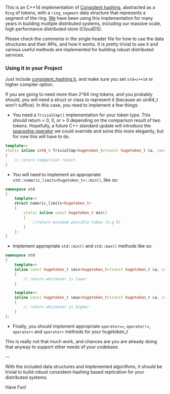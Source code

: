 This is an C++14 implementation of [Consistent hashing](https://en.wikipedia.org/wiki/Consistent_hashing), abstracted as a `Ring` of tokens, with a `ring_segment` data structure that represents a segment of the ring. [We](http://phaistosnetworks.gr/) have been using this implementation for many years in building multiple distributed systems, including our massive scale, high performance distributed store (CloudDS). 

Please check the comments in the single header file for how to use the data structures and their APIs, and how it works. 
It is pretty trivial to use it and various useful methods are implemented for building robust distributed services.

### Using it in your Project
Just include [consistent_hashing.h](https://github.com/phaistos-networks/ConsistentHashing/blob/master/consistent_hashing.h), and make sure you set `std=c++14` or higher compiler option.

If you are going to need more than 2^64 ring tokens, and you probably should, you will need a struct or class to represent it (because an uin64_t won't suffice). In this case, you need to implement a few things:

- You need a `TrivialCmp()` implementation for your token type. This should return < 0, 0, or > 0 depending on the comparison result of two tokens. Hopefully, a future C++ standard update will introduce the [spaceship operator](https://en.wikipedia.org/wiki/Three-way_comparison) we could override and solve this more elegantly, but for now this will have to do.
```cpp
template<>
static inline int8_t TrivialCmp<hugetoken_t>(const hugetoken_t &a, const hugetoken_t &b)
{
	// return comparison result
}
```

- You will need to implement an appropriate `std::numeric_limits<hugetoken_t>::min()`, like so:
```cpp
namespace std
{
	template<>
	struct numeric_limits<hugetoken_t>
	{
		static inline const hugetoken_t min()
		{
			//return minimum possible token (e.g 0)
		}
	};
}
```

- Implement appropriate `std::min()` and `std::max()` methods like so:
```cpp
namespace std
{
	template<>
	inline const hugetoken_t &min<hugetoken_t>(const hugetoken_t &a, const hugetoken_t &b)
	{
		// return whichever is lower
	}

	template<>
	inline const hugetoken_t &max<hugetoken_t>(const hugetoken_t &a, const hugetoken_t &b)
	{
		// return whichever is higher 
	}
};
```

- Finally, you should implement appropriate `operator==`, `operator!=`, `operator<` and `operator>` methods for your hugetoken_t

This is really not that much work, and chances are you are already doing that anyway to support other needs of your codebase.

--

With the included data structures and implemented algorithms, it should be trivial to build robust consistent-hashing based replication for your distributed systems.

Have Fun!
